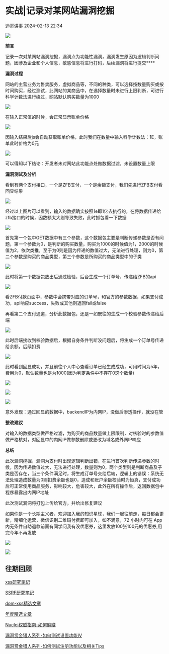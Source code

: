 #  实战|记录对某网站漏洞挖掘   
 迪哥讲事   2024-02-13 22:34  
  
![](https://mmbiz.qpic.cn/mmbiz_gif/icdGEWOnYLpNJUTyXhK4Iic6TJFLAAboGBK3V3tSviaWr4PZG8a6IYoiaMTg23QFLvasNxpQL1Ed9qLsPUmGPH1mPw/640?wx_fmt=gif&wxfrom=5&wx_lazy=1 "")  
  
**前言**  
  
记录一次对某网站漏洞挖掘，漏洞点为功能性漏洞，漏洞发生原因为逻辑判断问题，因涉及企业和个人信息，敏感信息将进行打码，后续漏洞将进行提交****  
  
**漏洞过程**  
  
网站的主营业务为售卖服务，虚拟商品等，不同的种类，可以选择按数量购买或按时间购买，经过测试，此网站的某商品中，在选择数量时未进行上限判断，可进行科学计数法进行绕过，网站默认购买数量为1000  
  
![](https://mmbiz.qpic.cn/mmbiz_png/icdGEWOnYLpOqI3hIDuC5p9p7dt5wX2Oo9RRfvPzGvCbkYEOo2wzKk2NJQn3q89aJbk9JyiaH1iaaxTw0Cu4kOBEw/640?wx_fmt=png "")  
  
在输入正常值的时候，会正常显示账单价格  
  
![](https://mmbiz.qpic.cn/mmbiz_png/icdGEWOnYLpOqI3hIDuC5p9p7dt5wX2Oor4aPzu42Hp0LFyzHWQTTXzezLGaowVXxONPjD8LJ6dtmsL105r4SXQ/640?wx_fmt=png "")  
  
因输入结果后js会自动获取账单价格，此时我们在数量中输入科学计数法：1E，账单此时价格为0元  
  
![](https://mmbiz.qpic.cn/mmbiz_png/icdGEWOnYLpOqI3hIDuC5p9p7dt5wX2OoNpgqF3x5jdydQ7qa3JynbibWp3KNoohxQeEGAO5R0NQYKyBnQuACFcw/640?wx_fmt=png "")  
  
可以得知以下结论：开发者未对网站此功能点处做数据过滤，未设置数量上限  
  
**漏洞测试及分析**  
  
看到有两个支付接口，一个是ZFB支付，一个是余额支付，我们先进行ZFB支付看回显结果  
  
![](https://mmbiz.qpic.cn/mmbiz_png/icdGEWOnYLpOqI3hIDuC5p9p7dt5wX2OoC46GgDEjicUKUjVNGRtpLThhlURzmQf9MchAll1RMT07rRQa5JliaictA/640?wx_fmt=png "")  
  
经过以上图片可以看到，输入的数据确实按照1e即1亿去执行的，在将数据传递给zfb接口的时候，因数额太大则导致失败，此时抓包看一下数据  
  
![](https://mmbiz.qpic.cn/mmbiz_png/icdGEWOnYLpOqI3hIDuC5p9p7dt5wX2OofVwGOBX4HjBqmDyr6ZWEjibTA5H5kX5UZh9LicETNnZNK2aBQSFe8xCg/640?wx_fmt=png "")  
  
首先第一个包中GET数据中有三个参数，这个数据包主要是判断传递参数是否有问题，第一个参数为0，是判断的购买数量，购买为1000的时候值为1，2000的时候值为2，依次类推，至于为0则是因为传递的数值过大，无法进行处理，则为0，第二个参数是购买的商品类型，第三个参数是所购买的商品类型中的子类  
  
![](https://mmbiz.qpic.cn/mmbiz_png/icdGEWOnYLpOqI3hIDuC5p9p7dt5wX2OoZwpMJibEgDT1D9v1hiakE7yhFI0KmHN64s307CT5CRXXluXbyxFn65Ww/640?wx_fmt=png "")  
  
此时将第一个数据包放出后通过检验，后台生成一个订单号，传递给ZFB的api  
  
![](https://mmbiz.qpic.cn/mmbiz_png/icdGEWOnYLpOqI3hIDuC5p9p7dt5wX2OoXFt2YofIQBpb6vUYJibXnWhAO075q6aYI22g6j0khCsboNzhK1lGwDw/640?wx_fmt=png "")  
  
看ZFB付款页面中，参数中会携带对应的订单号，和官方的参数数据，如果支付成功，api响应success，失败或其他则返回fail或false  
  
再看第二个支付通道，分析此数据包，还是一如既往的生成一个校验参数传递给后端  
  
![](https://mmbiz.qpic.cn/mmbiz_png/icdGEWOnYLpOqI3hIDuC5p9p7dt5wX2OofVwGOBX4HjBqmDyr6ZWEjibTA5H5kX5UZh9LicETNnZNK2aBQSFe8xCg/640?wx_fmt=png "")  
  
此时后端接收到校验数据后，根据自身条件判断没问题后，将生成一个订单号传递给余额，后续扣费  
  
![](https://mmbiz.qpic.cn/mmbiz_png/icdGEWOnYLpOqI3hIDuC5p9p7dt5wX2OoYuuj3I1AEVgicuANs8nxUSmbVbibFz99OIhibnVHka0KhfPZenc8Wnsgg/640?wx_fmt=png "")  
  
  
此时看到回显成功，并且前往个人中心查看订单已经生成成功，可用时间为5年，费用为0，默认数量也是为1000(因为判定条件中不存在0这个数量)  
  
![](https://mmbiz.qpic.cn/mmbiz_png/icdGEWOnYLpOqI3hIDuC5p9p7dt5wX2Oo2iaQWHmsjbdWm4HDvenX3xBIvkj7ev1cX27U6ZDlEickMLPGdylGxUMA/640?wx_fmt=png "")  
  
  
![](https://mmbiz.qpic.cn/mmbiz_png/icdGEWOnYLpOqI3hIDuC5p9p7dt5wX2Oobpg0NRqMMz0jOMS4yxdb2FBIAzKvRrST5VhBRc81rB2YUwycbxvtGg/640?wx_fmt=png "")  
  
![](https://mmbiz.qpic.cn/mmbiz_png/icdGEWOnYLpOqI3hIDuC5p9p7dt5wX2OoWyg7C45LxzLdXSx6lCXfd5MG7vNP3dv3NTBA1lFytXtLzmStyjgqcw/640?wx_fmt=png "")  
  
意外发现：通过回显的数据中，backendIP为内网IP，没做后渗透操作，就没在管  
  
**整改建议**  
  
对输入的数据类型做严格过滤，为购买的商品数量做上限限制，对核验时的参数值做严格核对，对回显中的内网IP做参数删除或更改为域名或外网IP响应  
  
**总结**  
  
此次漏洞挖掘，漏洞为支付时出现逻辑判断出错，在进行首次判断传递参数的时候，因为传递数值过大，无法进行处理，数量则为0，两个类型则是判断商品及子类是否存在，当三个条件满足时，将生成订单号交给后端，逻辑上的错误：系统无法处理造成数量为0则扣费余额也是0，造成和账户余额校验时为恒真，支付成功后可正常使用商品服务，影响较大，危害较大，此外在所有操作后，返回数据包中程序暴露出内网IP地址  
  
此次测试漏洞将打包上传给官方，并给出修复建议  
  
如果你是一个长期主义者，欢迎加入我的知识星球，我们一起往前走，每日都会更新，精细化运营，微信识别二维码付费即可加入，如不满意，72 小时内可在 App 内无条件自助退款前面有同学问我有没优惠券，这里发放100张100元的优惠券,用完今年不再发放  
  
  
![](https://mmbiz.qpic.cn/mmbiz_png/YmmVSe19Qj7N5nMaJbtnMPVw96ZcVbWfp6SGDicUaGZyrWOM67xP8Ot3ftyqOybMqbj1005WvMNbDJO0hOWkCaQ/640?wx_fmt=png&from=appmsg "")  
  
![](https://mmbiz.qpic.cn/mmbiz_png/YmmVSe19Qj5jYW8icFkojHqg2WTWTjAnvcuF7qGrj3JLz1VgSFDDMOx0DbKjsia5ibMpeISsibYJ0ib1d2glMk2hySA/640?wx_fmt=png&wxfrom=5&wx_lazy=1&wx_co=1 "")  
## 往期回顾  
  
  
[xss研究笔记](http://mp.weixin.qq.com/s?__biz=MzIzMTIzNTM0MA==&mid=2247487130&idx=1&sn=e20bb0ee083d058c74b5a806c8a581b3&chksm=e8a604f9dfd18defaeb9306b89226dd3a5b776ce4fc194a699a317b29a95efd2098f386d7adb&scene=21#wechat_redirect)  
  
  
[SSRF研究笔记](http://mp.weixin.qq.com/s?__biz=MzIzMTIzNTM0MA==&mid=2247486912&idx=1&sn=8704ce12dedf32923c6af49f1b139470&chksm=e8a607a3dfd18eb5abc302a40da024dbd6ada779267e31c20a0fe7bbc75a5947f19ba43db9c7&scene=21#wechat_redirect)  
  
  
[dom-xss精选文章](http://mp.weixin.qq.com/s?__biz=MzIzMTIzNTM0MA==&mid=2247488819&idx=1&sn=5141f88f3e70b9c97e63a4b68689bf6e&chksm=e8a61f50dfd1964692f93412f122087ac160b743b4532ee0c1e42a83039de62825ebbd066a1e&scene=21#wechat_redirect)  
  
  
[年度精选文章](http://mp.weixin.qq.com/s?__biz=MzIzMTIzNTM0MA==&mid=2247487187&idx=1&sn=622438ee6492e4c639ebd8500384ab2f&chksm=e8a604b0dfd18da6c459b4705abd520cc2259a607dd9306915d845c1965224cc117207fc6236&scene=21#wechat_redirect)  
[](http://mp.weixin.qq.com/s?__biz=MzIzMTIzNTM0MA==&mid=2247487187&idx=1&sn=622438ee6492e4c639ebd8500384ab2f&chksm=e8a604b0dfd18da6c459b4705abd520cc2259a607dd9306915d845c1965224cc117207fc6236&scene=21#wechat_redirect)  
  
  
[Nuclei权威指南-如何躺赚](http://mp.weixin.qq.com/s?__biz=MzIzMTIzNTM0MA==&mid=2247487122&idx=1&sn=32459310408d126aa43240673b8b0846&chksm=e8a604f1dfd18de737769dd512ad4063a3da328117b8a98c4ca9bc5b48af4dcfa397c667f4e3&scene=21#wechat_redirect)  
  
  
[漏洞赏金猎人系列-如何测试设置功能IV](http://mp.weixin.qq.com/s?__biz=MzIzMTIzNTM0MA==&mid=2247486973&idx=1&sn=6ec419db11ff93d30aa2fbc04d8dbab6&chksm=e8a6079edfd18e88f6236e237837ee0d1101489d52f2abb28532162e2937ec4612f1be52a88f&scene=21#wechat_redirect)  
  
  
[漏洞赏金猎人系列-如何测试注册功能以及相关Tips](http://mp.weixin.qq.com/s?__biz=MzIzMTIzNTM0MA==&mid=2247486764&idx=1&sn=9f78d4c937675d76fb94de20effdeb78&chksm=e8a6074fdfd18e59126990bc3fcae300cdac492b374ad3962926092aa0074c3ee0945a31aa8a&scene=21#wechat_redirect)  
  
  
  

